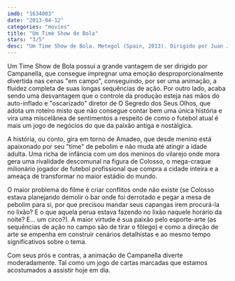 ```yaml
---
imdb: "1634003"
date: "2013-04-12"
categories: "movies"
title: "Um Time Show de Bola"
stars: "3/5"
desc: "Um Time Show de Bola. Metegol (Spain, 2013). Dirigido por Juan José Campanella. Escrito por Michael Broadbridge, David Burgess, Juan José Campanella, Roberto Fontanarrosa, Gastón Gorali, Eduardo Sacheri. Com Gabriel Almirón, Federico Cecere, Ezequiel Cipols, Luciana Falcón, Roberto Kim, Lucía Maciel, Marcos Mundstock, Mariana Otero, Alejandro Piar."
---
```

Um Time Show de Bola possui a grande vantagem de ser dirigido por Campanella, que consegue impregnar uma emoção desproporcionalmente divertida nas cenas "em campo", conseguindo, por ser uma animação, a fluidez completa de suas longas sequências de ação. Por outro lado, acaba sendo uma desvantagem que o controle da produção esteja nas mãos do auto-inflado e "oscarizado" diretor de O Segredo dos Seus Olhos, que adota um roteiro misto que não consegue contar bem uma única história e vira uma miscelânea de sentimentos a respeito de como o futebol atual é mais um jogo de negócios do que da paixão antiga e nostálgica.

A história, ou conto, gira em torno de Amadeo, que desde menino está apaixonado por seu "time" de pebolim e não muda até atingir a idade adulta. Uma richa de infância com um dos meninos do vilarejo onde mora gera uma rivalidade descomunal na figura de Colosso, o mega-craque milionário jogador de futebol profissional que compra a cidade inteira e a ameaça de transformar no maior estádio do mundo.

O maior problema do filme é criar conflitos onde não existe (se Colosso estava planejando demolir o bar onde foi derrotado e pegar a mesa de pebolim para si, por que precisou mandar seus capangas irem procurá-la no lixão? E o que aquela perua estava fazendo no lixão naquele horário da noite? E... um circo?). A maior virtude é sua paixão pelo esporte-arte (as sequências de ação no campo são de tirar o fôlego) e como a direção de arte se empenha em construir cenários detalhistas e ao mesmo tempo significativos sobre o tema.

Com seus prós e contras, a animação de Campanella diverte moderadamente. Tal como um jogo de cartas marcadas que estamos acostumados a assistir hoje em dia.



